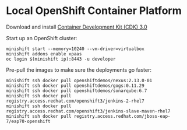 # Local OpenShift Container Platform

Download and install [Container Development Kit (CDK) 3.0](https://developers.redhat.com/products/cdk/hello-world/)

Start up an OpenShift cluster:

```
minishift start --memory=10240 --vm-driver=virtualbox
minishift addons enable xpaas
oc login $(minishift ip):8443 -u developer
```

Pre-pull the images to make sure the deployments go faster:

```
minishift ssh docker pull openshiftdemos/nexus:2.13.0-01
minishift ssh docker pull openshiftdemos/gogs:0.11.29
minishift ssh docker pull openshiftdemos/sonarqube:6.7
minishift ssh docker pull registry.access.redhat.com/openshift3/jenkins-2-rhel7
minishift ssh docker pull registry.access.redhat.com/openshift3/jenkins-slave-maven-rhel7
minishift ssh docker pull registry.access.redhat.com/jboss-eap-7/eap70-openshift
```